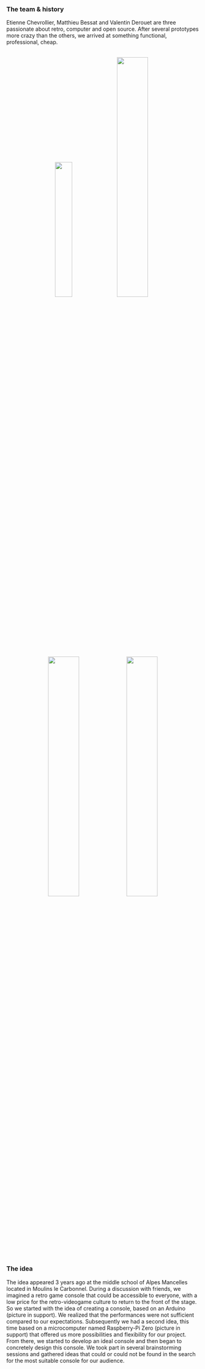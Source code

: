 ### The team & history
Etienne Chevrollier, Matthieu Bessat and Valentin Derouet are three passionate about retro, computer and open source. After several prototypes more crazy than the others, we arrived at something functional, professional, cheap.<br />
<br />
<center>
<img src="http://static.retrobox.tech/img/about/firstprototype.png" width="30%">
<img src="http://static.retrobox.tech/img/about/secondprototype.png" width="40%">
<img src="http://static.retrobox.tech/img/about/RETROBOX2.png" width="40%">
<img src="http://static.retrobox.tech/img/about/RETROBOX1.png" width="40%">
</center>

### The idea

The idea appeared 3 years ago at the middle school of Alpes Mancelles located in Moulins le Carbonnel. During a discussion with friends, we imagined a retro game console that could be accessible to everyone, with a low price for the retro-videogame culture to return to the front of the stage. So we started with the idea of ​​creating a console, based on an Arduino (picture in support). We realized that the performances were not sufficient compared to our expectations. Subsequently we had a second idea, this time based on a microcomputer named Raspberry-Pi Zero (picture in support) that offered us more possibilities and flexibility for our project. From there, we started to develop an ideal console and then began to concretely design this console. We took part in several brainstorming sessions and gathered ideas that could or could not be found in the search for the most suitable console for our audience.

